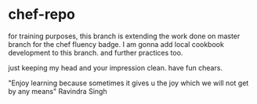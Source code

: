 # chef-repo
for training purposes, this branch is extending the work done on master branch for  the chef fluency badge.  I am gonna add local cookbook development to this branch. and further practices too. 

just keeping my head and your impression clean. have fun chears.


"Enjoy learning because sometimes it gives u the joy which we will not get by any means"
Ravindra Singh


